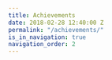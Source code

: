 ```yaml
---
title: Achievements
date: 2018-02-28 12:40:00 Z
permalink: "/achievements/"
is_in_navigation: true
navigation_order: 2
---
```

